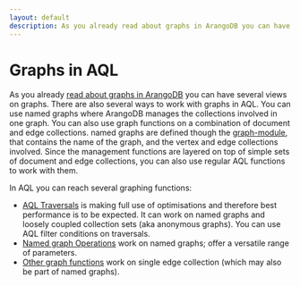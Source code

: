 ```yaml
---
layout: default
description: As you already read about graphs in ArangoDB you can have several views on graphs
---
```

Graphs in AQL
=============

As you already [read about graphs in ArangoDB](graphs.html) you can have several views on graphs.
There are also several ways to work with graphs in AQL.
You can use named graphs where ArangoDB manages the collections involved in one graph.
You can also use graph functions on a combination of document and edge collections.
named graphs are defined though the [graph-module](generalgraphs.html), that contains the name of the graph, and the vertex and edge collections involved.
Since the management functions are layered on top of simple sets of document and edge collections, you can also use regular AQL functions to work with them. 

In AQL you can reach several graphing functions:
* [AQL Traversals](aql-graphtraversals.html) is making full use of optimisations and therefore best performance is to be expected. It can work on named graphs and loosely coupled collection sets (aka anonymous graphs). You can use AQL filter conditions on traversals.
* [Named graph Operations](aql-graphoperations.html) work on named graphs; offer a versatile range of parameters.
* [Other graph functions](aql-graphfunctions.html) work on single edge collection (which may also be part of named graphs).


